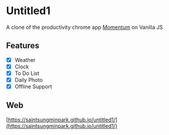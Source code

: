 # Untitled1

A clone of the productivity chrome app [Momentum](https://chrome.google.com/webstore/detail/momentum/laookkfknpbbblfpciffpaejjkokdgca) on Vanilla JS

## Features

- [x] Weather
- [x] Clock
- [x] To Do List
- [x] Daily Photo
- [x] Offline Support

## Web

[https://saintsungminpark.github.io/untitled1/](https://saintsungminpark.github.io/untitled1/)
